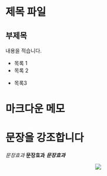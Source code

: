 # 제목 파일
## 부제목

내용을 적습니다.
- 목록 1
- 목록 2
* 목록3

# 마크다운 메모
# 문장을 강조합니다
*문장효과*
**문장효과**
***문장효과***

<p align="center">
  <img src="![0](https://github.com/s2irene/company_project/assets/88326175/5ffe6a29-060e-4015-adfa-7cf3265c1151)">
</p>



